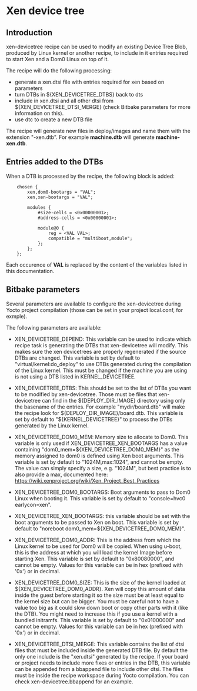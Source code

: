 Xen device tree
===============

Introduction
------------

xen-devicetree recipe can be used to modify an existing Device Tree Blob,
produced by Linux kernel or another recipe, to include in it entries required
to start Xen and a Dom0 Linux on top of it.

The recipe will do the following processing:
- generate a xen.dtsi file with entries required for xen based on parameters
- turn DTBs in ${XEN_DEVICETREE_DTBS} back to dts
- include in xen.dtsi and all other dtsi from
  ${XEN_DEVICETREE_DTSI_MERGE} (check Bitbake parameters for more information
  on this).
- use dtc to create a new DTB file

The recipe will generate new files in deploy/images and name them with the
extension "-xen.dtb".
For example **machine.dtb** will generate **machine-xen.dtb**.

Entries added to the DTBs
-------------------------

When a DTB is processed by the recipe, the following block is added:
```
    chosen {
        xen,dom0-bootargs = "VAL";
        xen,xen-bootargs = "VAL";

        modules {
            #size-cells = <0x00000001>;
            #address-cells = <0x00000001>;

            module@0 {
                reg = <VAL VAL>;
                compatible = "multiboot,module";
            };
        };
    };
```
Each occurence of **VAL** is replaced by the content of the variables listed in
this documentation.

Bitbake parameters
------------------

Several parameters are available to configure the xen-devicetree during Yocto
project compilation (those can be set in your project local.conf, for exmple).

The following parameters are available:

- XEN_DEVICETREE_DEPEND: This variable can be used to indicate which recipe
  task is generating the DTBs that xen-devicetree will modify. This makes sure
  the xen devicetrees are properly regenerated if the source DTBs are changed.
  This variable is set by default to "virtual/kernel:do_deploy" to use DTBs
  generated during the compilation of the Linux kernel. This must be changed
  if the machine you are using is not using a DTB listed in
  KERNEL_DEVICETREE.

- XEN_DEVICETREE_DTBS: This should be set to the list of DTBs you want to be
  modified by xen-devicetree. Those must be files that xen-devicetree can find
  in the ${DEPLOY_DIR_IMAGE} directory using only the basename of the entries.
  For example "mydir/board.dtb" will make the recipe look for
  ${DEPLOY_DIR_IMAGE}/board.dtb.
  This variable is set by default to "${KERNEL_DEVICETREE}" to process the DTBs
  generated by the Linux kernel.

- XEN_DEVICETREE_DOM0_MEM: Memory size to allocate to Dom0.
  This variable is only used if XEN_DEVICETREE_XEN_BOOTARGS has a value
  containing "dom0_mem=${XEN_DEVICETREE_DOM0_MEM}" as the memory assigned to
  dom0 is defined using Xen boot arguments.
  This variable is set by default to "1024M,max:1024", and cannot be empty.
  The value can simply specify a size, e.g. "1024M", but best practice is to
  also provide a max, documented here:
  https://wiki.xenproject.org/wiki/Xen_Project_Best_Practices

- XEN_DEVICETREE_DOM0_BOOTARGS: Boot arguments to pass to Dom0 Linux when
  booting it.
  This variable is set by default to "console=hvc0 earlycon=xen".

- XEN_DEVICETREE_XEN_BOOTARGS: this variable should be set with the boot
  arguments to be passed to Xen on boot.
  This variable is set by default to
  "noreboot dom0_mem=${XEN_DEVICETREE_DOM0_MEM}".

- XEN_DEVICETREE_DOM0_ADDR: This is the address from which the Linux kernel to
  be used for Dom0 will be copied. When using u-boot, this is the address at
  which you will load the kernel Image before starting Xen.
  This variable is set by default to "0x80080000", and cannot be empty.
  Values for this variable can be in hex (prefixed with '0x') or in decimal.

- XEN_DEVICETREE_DOM0_SIZE: This is the size of the kernel loaded at
  ${XEN_DEVICETREE_DOM0_ADDR}. Xen will copy this amount of data inside the
  guest before starting it so the size must be at least equal to the kernel
  size but can be bigger. You must be careful not to have a value too big as it
  could slow down boot or copy other parts with it (like the DTB).
  You might need to increase this if you use a kernel with a bundled initramfs.
  This variable is set by default to "0x01000000" and cannot be empty.
  Values for this variable can be in hex (prefixed with '0x') or in decimal.

- XEN_DEVICETREE_DTSI_MERGE: This variable contains the list of dtsi files that
  must be included inside the generated DTB file. By default the only one
  include is the "xen.dtsi" generated by the recipe.
  If your board or project needs to include more fixes or entries in the DTB,
  this variable can be appended from a bbappend file to include other dtsi. The
  files must be inside the recipe workspace during Yocto compilation.
  You can check xen-devicetree.bbappend for an example.

